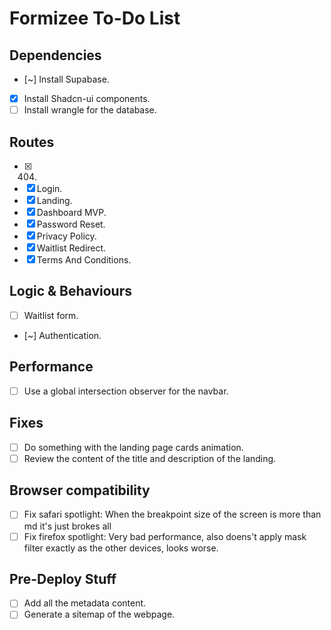 # Formizee To-Do List

## Dependencies

- [~] Install Supabase.
- [x] Install Shadcn-ui components.
- [ ] Install wrangle for the database.

## Routes

- [x] 404.
- [x] Login.
- [x] Landing.
- [x] Dashboard MVP.
- [x] Password Reset.
- [x] Privacy Policy.
- [x] Waitlist Redirect.
- [x] Terms And Conditions.

## Logic & Behaviours

- [ ] Waitlist form.
- [~] Authentication.

## Performance

- [ ] Use a global intersection observer for the navbar.

## Fixes

- [ ] Do something with the landing page cards animation.
- [ ] Review the content of the title and description of the landing.

## Browser compatibility

- [ ] Fix safari spotlight: When the breakpoint size of the screen is more than md it's just brokes all
- [ ] Fix firefox spotlight: Very bad performance, also doens't apply mask filter exactly as the other devices, looks worse.

## Pre-Deploy Stuff

- [ ] Add all the metadata content.
- [ ] Generate a sitemap of the webpage.
